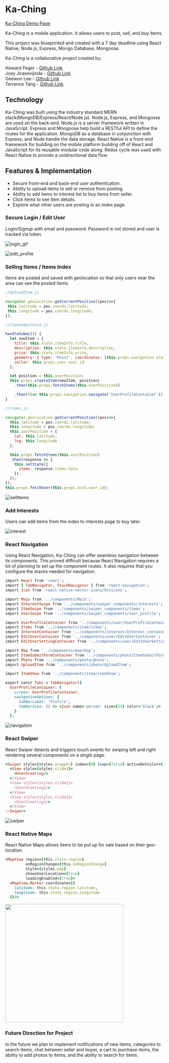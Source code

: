# Ka-Ching

[Ka-Ching Demo Page][Ka-Ching]


Ka-Ching is a mobile application. It allows users to post, sell, and buy items.

This project was blueprinted and created with a 7 day deadline using React Native, Node.js, Express, Mongo Database, Mongoose.

Ka-Ching is a collaborative project created by:

Howard Feger - [Github Link](https://github.com/hfeger4)  
Joey Jirasevijinda - [Github Link](https://github.com/joeyjira)  
Geewon Lee - [Github Link](https://github.com/gwlee1991)  
Terrence Tang - [Github Link](https://github.com/Ttang8)  

## Technology

Ka-Ching was built using the industry standard MERN stack(MongoDB/Express/React/Node.js).  Node.js, Express, and Mongoose are used on the back-end. Node.js is a server framework written in JavaScript. Express and Mongoose help build a RESTful API to define the routes for the application. MongoDB as a database in conjunction with Express, and Node handle the data storage. React Native is a front-end framework for building on the mobile platform building off of React and JavaScript for its reusable modular code along. Redux cycle was used with React Native to provide a unidirectional data flow.

## Features & Implementation

- Secure front-end and back-end user authentication.
- Ability to upload items to sell or remove from posting.
- Ability to add items to interest list to buy items from seller.
- Click items to see item details.
- Explore what other users are posting in an index page.

### Secure Login / Edit User

Login/Signup with email and password. Password is not stored and user is tracked via token.

![login_gif](./docs/img/Login_gif.gif)

![edit_profile](./docs/img/edit_profile.gif)


### Selling Items / Items Index

Items are posted and saved with geolocation so that only users near the area can see the posted items.

```JavaScript
//UploadItem.js

navigator.geolocation.getCurrentPosition((pos)=>{
 this.latitude = pos.coords.latitude;
 this.longitude = pos.coords.longitude;
});

//ItemSubmitForm.js

handleSubmit() {
  let newItem = {
    title: this.state.itemInfo.title,
    description: this.state.itemInfo.description,
    price: this.state.itemInfo.price,
    geometry: { type: 'Point', coordinates: [this.props.navigation.state.params.itemInfo.region.longitude, this.props.navigation.state.params.itemInfo.region.latitude]},
    seller: this.props.user.user_id
  };

  let position = this.userPosition;
  this.props.createItem(newItem, position)
    .then(this.props.fetchItems(this.userPosition))

    .then(()=> this.props.navigation.navigate('UserProfileContainer'));
}

//items.js

navigator.geolocation.getCurrentPosition((pos)=>{
  this.latitude = pos.coords.latitude;
  this.longitude = pos.coords.longitude;
  this.userPosition = {
    lat: this.latitude,
    lng: this.longitude
  };

  this.props.fetchItems(this.userPosition)
  .then(response => {
    this.setState({
      items: response.items.data
    });
  });
});
this.props.fetchUser(this.props.auth.user_id);

```

![sellItems](./docs/img/sell_item_gif.gif)

### Add Interests

Users can add items from the index to interests page to buy later.

![interest](./docs/img/addinterest_gif.gif)


### React Navigation
Using React Navigation, Ka-Ching can offer seamless navigation between its components. This proved difficult because React Navigation requires a lot of planning to set up the component routes. It also requires that you configure the stacks needed for navigation.
```ruby
import React from 'react';
import { TabNavigator, StackNavigator } from 'react-navigation';
import Icon from 'react-native-vector-icons/Octicons';

import Main from '../components/Main';
import InterestSwipe from '../components/swiper_components/interests';
import ItemSwipe from '../components/swiper_components/items';
import UserSwipe from '../components/swiper_components/user_profile';

import UserProfileContainer from '../components/user/UserProfileContainer';
import Items from '../components/item/items';
import InterestContainer from '../components/interest/Interest_container';
import EditUserContainer from '../components/user/EditUserContainer';
import EditUserSettingContainer from '../components/user/EditUserSettingContainer';

import Map from '../components/map/map';
import ItemSubmitFormContainer from '../components/photo/ItemSubmitFormContainer';
import Photo from '../components/photo/photo';
import UploadItem from '../components/photo/UploadItem';

import ItemShow from '../components/item/itemShow';

export const Tabs = TabNavigator({
  UserProfileContainer: {
    screen: UserProfileContainer,
    navigationOptions: {
      tabBarLabel: 'Profile',
      tabBarIcon: () => <Icon name='person' size={35} color='black'/>
    }
  },
```

![navigation](./docs/img/navigate_gif.gif)

### React Swiper
React Swiper detects and triggers touch events for swiping left and right rendering several components on a single page.
```ruby
<Swiper style={styles.wrapper} index={0} loop={false} activeDotColor={'white'} showsButtons={false}>
  <View style={styles.slide1}>
    <UserGreeting/>
  </View>
  <View style={styles.slide2}>
    <UserGreeting2/>
  </View>
  <View style={styles.slide3}>
    <UserGreeting3/>
  </View>
</Swiper>
```

![swiper](./docs/img/swiper.gif)

### React Native Maps
React Native Maps allows items to be put up for sale based on their geo-location.
```ruby
<MapView region={this.state.region}
         onRegionChange={this.onRegionChange}
         style={styles.map}
         showsUserLocation={true}
         loadingEnabled={true}>
  <MapView.Marker coordinate={{
    latitude: this.state.region.latitude,
    longitude: this.state.region.longitude
  }}/>
```
<img src="./auth-master/pictures/location.png" width="375">

### Future Direction for Project
In the future we plan to implement notifications of new items, categories to search items, chat between seller and buyer, a cart to purchase items, the ability to add photos to items, and the ability to search for items.

[Ka-Ching]:https://ttang8.github.io/Ka-Ching/
